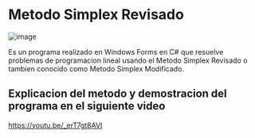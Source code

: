 # Metodo Simplex Revisado
![image](https://github.com/ggomez0/MetodoSimplexRevisado/assets/77340598/1c5d12f6-7816-4504-b502-0951f055f734)

Es un programa realizado en Windows Forms en C# que resuelve problemas de programacion lineal usando el Metodo Simplex Revisado o tambien conocido como Metodo Simplex Modificado.

Explicacion del metodo y demostracion del programa en el siguiente video
-----
https://youtu.be/_erT7gt8AVI


